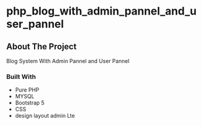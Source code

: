 # php_blog_with_admin_pannel_and_user_pannel

<!-- ABOUT THE PROJECT -->
## About The Project
   Blog System With Admin Pannel and User Pannel
### Built With

* Pure PHP
* MYSQL 
* Bootstrap 5
* CSS
* design layout admin Lte




